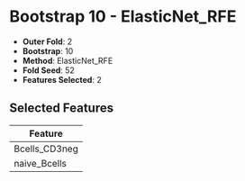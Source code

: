 # Bootstrap 10 - ElasticNet_RFE

- **Outer Fold**: 2
- **Bootstrap**: 10
- **Method**: ElasticNet_RFE
- **Fold Seed**: 52
- **Features Selected**: 2

## Selected Features

| Feature |
|---------|
| Bcells_CD3neg |
| naive_Bcells |
